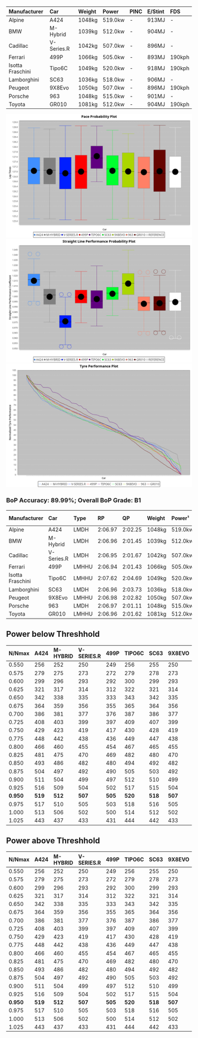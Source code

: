 | Manufacturer     | Car        | Weight | Power   | PINC    | E/Stint | FDS     |
|:-|:-|:-|:-|:-|:-|:-|
| Alpine           | A424       | 1048kg | 519.0kw |    -    | 913MJ   |    -    |
| BMW              | M-Hybrid   | 1039kg | 512.0kw |    -    | 904MJ   |    -    |
| Cadillac         | V-Series.R | 1042kg | 507.0kw |    -    | 896MJ   |    -    |
| Ferrari          | 499P       | 1066kg | 505.0kw |    -    | 893MJ   | 190kph  |
| Isotta Fraschini | Tipo6C     | 1049kg | 520.0kw |    -    | 918MJ   | 190kph  |
| Lamborghini      | SC63       | 1036kg | 518.0kw |    -    | 906MJ   |    -    |
| Peugeot          | 9X8Evo     | 1050kg | 507.0kw |    -    | 896MJ   | 190kph  |
| Porsche          | 963        | 1048kg | 515.0kw |    -    | 901MJ   |    -    |
| Toyota           | GR010      | 1081kg | 512.0kw |    -    | 904MJ   | 190kph  |

![PACECHART](./IMG/ACOMETHOD.png)
![STRAIGHTLINEPERFORMANCECHART](./IMG/ACOMETHOD_sp.png)
![TYREPERFORMANCECHART](./IMG/ACOMETHOD_tw.png)

### BoP Accuracy: 89.99%; Overall BoP Grade: B1
| Manufacturer     | Car        | Type  | RP      | QP      | Weight | Power¹  | Threshhold | PINC    | Power²   | E/Stint | AVG Vmax  | FDS     | RDLC | L/Stint | BOP-Grade | Model Accuracy | Model Points | Match%  | SimDiff |
|:-|:-|:-|:-|:-|:-|:-|:-|:-|:-|:-|:-|:-|:-|:-|:-|:-|:-|:-|:-|
| Alpine           | A424       | LMDH  | 2:06.97 | 2:02.25 | 1048kg | 519.0kw | 210.0kph   |    -    | 519.00kw |  913MJ  | 312.27kph |    -    | 1.00 | 25      | ~A1       | 100.00%        | 635          | 98.48%  | #       |
| BMW              | M-Hybrid   | LMDH  | 2:06.96 | 2:01.45 | 1039kg | 512.0kw | 210.0kph   |    -    | 512.00kw |  904MJ  | 309.59kph |    -    | 1.02 | 25      | ~A1       | 100.00%        | 1696         | 97.13%  | #       |
| Cadillac         | V-Series.R | LMDH  | 2:06.95 | 2:01.67 | 1042kg | 507.0kw | 210.0kph   |    -    | 507.00kw |  896MJ  | 304.11kph |    -    | 1.02 | 25      | ~A1       | 88.64%         | 2076         | 100.00% | #       |
| Ferrari          | 499P       | LMHHU | 2:06.94 | 2:01.43 | 1066kg | 505.0kw | 210.0kph   |    -    | 505.00kw |  893MJ  | 307.17kph | 190kph  | 1.03 | 25      | ~A1       | 91.94%         | 2476         | 100.00% | #       |
| Isotta Fraschini | Tipo6C     | LMHHU | 2:07.62 | 2:04.69 | 1049kg | 520.0kw | 210.0kph   |    -    | 520.00kw |  918MJ  | 309.70kph | 190kph  | 1.05 | 25      | +Ω1       | 100.00%        | 66           | 34.37%  | #       |
| Lamborghini      | SC63       | LMDH  | 2:06.96 | 2:03.73 | 1036kg | 518.0kw | 210.0kph   |    -    | 518.00kw |  906MJ  | 310.93kph |    -    | 1.05 | 25      | ~A1       | 100.00%        | 504          | 96.02%  | #       |
| Peugeot          | 9X8Evo     | LMHHU | 2:06.98 | 2:02.82 | 1050kg | 507.0kw | 210.0kph   |    -    | 507.00kw |  896MJ  | 310.43kph | 190kph  | 1.00 | 25      | +B2       | 100.00%        | 249          | 83.92%  | #       |
| Porsche          | 963        | LMDH  | 2:06.97 | 2:01.11 | 1048kg | 515.0kw | 210.0kph   |    -    | 515.00kw |  901MJ  | 308.00kph |    -    | 1.01 | 25      | ~A1       | 90.40%         | 5633         | 100.00% | #       |
| Toyota           | GR010      | LMHHU | 2:06.96 | 2:01.62 | 1081kg | 512.0kw | 210.0kph   |    -    | 512.00kw |  904MJ  | 305.99kph | 190kph  | 1.01 | 25      | ~A1       | 90.11%         | 3235         | 100.00% | #       |

## Power below Threshhold
| N/Nmax    | A424    | M-HYBRID | V-SERIES.R | 499P    | TIPO6C  | SC63    | 9X8EVO  | 963     | GR010   |
|:-|:-|:-|:-|:-|:-|:-|:-|:-|:-|
|  0.550    |  256    |  252     |  250       |  249    |  256    |  255    |  250    |  254    |  252    |
|  0.575    |  279    |  275     |  273       |  272    |  279    |  278    |  273    |  277    |  275    |
|  0.600    |  299    |  296     |  293       |  292    |  300    |  299    |  293    |  297    |  296    |
|  0.625    |  321    |  317     |  314       |  312    |  322    |  321    |  314    |  319    |  317    |
|  0.650    |  342    |  338     |  335       |  333    |  343    |  342    |  335    |  340    |  338    |
|  0.675    |  364    |  359     |  356       |  355    |  365    |  364    |  356    |  362    |  359    |
|  0.700    |  386    |  381     |  377       |  376    |  387    |  386    |  377    |  383    |  381    |
|  0.725    |  408    |  403     |  399       |  397    |  409    |  407    |  399    |  405    |  403    |
|  0.750    |  429    |  423     |  419       |  417    |  430    |  428    |  419    |  426    |  423    |
|  0.775    |  448    |  442     |  438       |  436    |  449    |  447    |  438    |  445    |  442    |
|  0.800    |  466    |  460     |  455       |  454    |  467    |  465    |  455    |  463    |  460    |
|  0.825    |  481    |  475     |  470       |  469    |  482    |  480    |  470    |  478    |  475    |
|  0.850    |  493    |  486     |  482       |  480    |  494    |  492    |  482    |  489    |  486    |
|  0.875    |  504    |  497     |  492       |  490    |  505    |  503    |  492    |  500    |  497    |
|  0.900    |  511    |  504     |  499       |  497    |  512    |  510    |  499    |  507    |  504    |
|  0.925    |  516    |  509     |  504       |  502    |  517    |  515    |  504    |  512    |  509    |
| **0.950** | **519** | **512**  | **507**    | **505** | **520** | **518** | **507** | **515** | **512** |
|  0.975    |  517    |  510     |  505       |  503    |  518    |  516    |  505    |  513    |  510    |
|  1.000    |  513    |  506     |  502       |  500    |  514    |  512    |  502    |  509    |  506    |
|  1.025    |  443    |  437     |  433       |  431    |  444    |  442    |  433    |  440    |  437    |

## Power above Threshhold
| N/Nmax    | A424    | M-HYBRID | V-SERIES.R | 499P    | TIPO6C  | SC63    | 9X8EVO  | 963     | GR010   |
|:-|:-|:-|:-|:-|:-|:-|:-|:-|:-|
|  0.550    |  256    |  252     |  250       |  249    |  256    |  255    |  250    |  254    |  252    |
|  0.575    |  279    |  275     |  273       |  272    |  279    |  278    |  273    |  277    |  275    |
|  0.600    |  299    |  296     |  293       |  292    |  300    |  299    |  293    |  297    |  296    |
|  0.625    |  321    |  317     |  314       |  312    |  322    |  321    |  314    |  319    |  317    |
|  0.650    |  342    |  338     |  335       |  333    |  343    |  342    |  335    |  340    |  338    |
|  0.675    |  364    |  359     |  356       |  355    |  365    |  364    |  356    |  362    |  359    |
|  0.700    |  386    |  381     |  377       |  376    |  387    |  386    |  377    |  383    |  381    |
|  0.725    |  408    |  403     |  399       |  397    |  409    |  407    |  399    |  405    |  403    |
|  0.750    |  429    |  423     |  419       |  417    |  430    |  428    |  419    |  426    |  423    |
|  0.775    |  448    |  442     |  438       |  436    |  449    |  447    |  438    |  445    |  442    |
|  0.800    |  466    |  460     |  455       |  454    |  467    |  465    |  455    |  463    |  460    |
|  0.825    |  481    |  475     |  470       |  469    |  482    |  480    |  470    |  478    |  475    |
|  0.850    |  493    |  486     |  482       |  480    |  494    |  492    |  482    |  489    |  486    |
|  0.875    |  504    |  497     |  492       |  490    |  505    |  503    |  492    |  500    |  497    |
|  0.900    |  511    |  504     |  499       |  497    |  512    |  510    |  499    |  507    |  504    |
|  0.925    |  516    |  509     |  504       |  502    |  517    |  515    |  504    |  512    |  509    |
| **0.950** | **519** | **512**  | **507**    | **505** | **520** | **518** | **507** | **515** | **512** |
|  0.975    |  517    |  510     |  505       |  503    |  518    |  516    |  505    |  513    |  510    |
|  1.000    |  513    |  506     |  502       |  500    |  514    |  512    |  502    |  509    |  506    |
|  1.025    |  443    |  437     |  433       |  431    |  444    |  442    |  433    |  440    |  437    |
